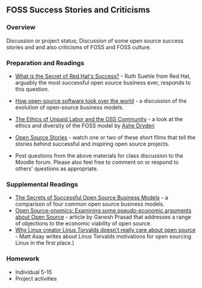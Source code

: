 ## FOSS Success Stories and Criticisms

### Overview

Discussion or project status; Discussion of some open source success stories and and also criticisms of FOSS and FOSS culture.

### Preparation and Readings

* [What is the Secret of Red Hat's Success?](https://timreview.ca/article/513) - Ruth Suehle from Red Hat, arguably the most successful open source business ever, responds to this question.
* [How open-source software took over the world](https://techcrunch.com/2019/01/12/how-open-source-software-took-over-the-world/) - a discussion of the evolution of open-source business models.
* [The Ethics of Unpaid Labor and the OSS Community](https://www.ashedryden.com/blog/the-ethics-of-unpaid-labor-and-the-oss-community) - a look at the ethics and diversity of the FOSS model by [Ashe Dryden](https://www.ashedryden.com/)
* [Open Source Stories](https://www.redhat.com/en/open-source-stories) - watch one or two of these short films that tell the stories behind successful and inspiring open source projects.

* Post questions from the above materials for class discussion to the
  Moodle forum. Please also feel free to comment on or respond to
  others' questions as appropriate.

### Supplemental Readings

* [The Secrets of Successful Open Source Business Models](https://medium.com/blossom-capital/successful-open-source-business-models-2709e831e38a) - a comparison of four common open source business models.
* [Open Source-onomics: Examining some pseudo-economic arguments about Open Source](https://www.linuxtoday.com/infrastructure/ganesh-prasad-open-source-onomics-examining-some-pseudo-economic-arguments-about-open-source/) - article by Ganesh Prasad that addresses a range of objections to the economic viability of open source.
* [Why Linux creator Linus Torvalds doesn't really care about open source](https://www.techrepublic.com/article/linux-creator-linus-torvalds-doesnt-really-care-about-open-source/) - Matt Asay writes about Linus Torvalds motivations for open sourcing Linux in the first place.)

### Homework

* Individual 5-15
* Project activities
